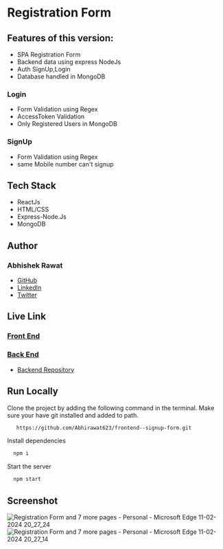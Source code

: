 
# Registration Form

## Features of this version:
- SPA Registration Form
- Backend data using express NodeJs
- Auth SignUp,Login
- Database handled in MongoDB

### Login
- Form Validation using Regex
- AccessToken Validation
- Only Registered Users in MongoDB

### SignUp
- Form Validation using Regex
- same Mobile number can't signup

## Tech Stack

- ReactJs
- HTML/CSS
- Express-Node.Js
- MongoDB

## Author

### Abhishek Rawat
-   [GitHub](https://github.com/Abhirawat623)
-   [LinkedIn](https://www.linkedin.com/in/abhishek-rawat-598151240/)
-   [Twitter](https://twitter.com/Abhishekrwt38)


## Live Link
### [Front End](https://frontend-signup-form.vercel.app/)
### [Back End](https://backend-signup-form.vercel.app/)
- [Backend Repository](https://github.com/Abhirawat623/backend--signup-form)
  


## Run Locally

Clone the project by adding the following command in the terminal.
Make sure your have git installed and added to path.

```bash
   https://github.com/Abhirawat623/frontend--signup-form.git
```

Install dependencies

```bash
  npm i
```

Start the server

```bash
  npm start
```

## Screenshot

![Registration Form and 7 more pages - Personal - Microsoft​ Edge 11-02-2024 20_27_24](https://github.com/Abhirawat623/frontend--signup-form/assets/131130116/30857c8b-022c-427a-80bd-e88d9785bb85)
![Registration Form and 7 more pages - Personal - Microsoft​ Edge 11-02-2024 20_27_14](https://github.com/Abhirawat623/frontend--signup-form/assets/131130116/88043bff-cdac-40d8-945c-c1071e44e051)
